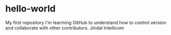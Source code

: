 # hello-world
My first repository
I'm learming GitHub to understand how to control version and collaborate with other contributors.
Jindal Intellicom
